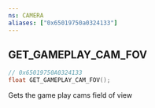 ```yaml
---
ns: CAMERA
aliases: ["0x65019750a0324133"]
---
```

## GET_GAMEPLAY_CAM_FOV

```c
// 0x65019750A0324133
float GET_GAMEPLAY_CAM_FOV();
```

Gets the game play cams field of view

